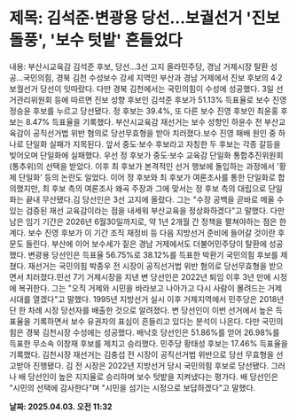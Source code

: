 # **제목: 김석준·변광용 당선…보궐선거 '진보 돌풍', '보수 텃밭' 흔들었다**

  내용: 부산시교육감 김석준 후보, 당선…3선 고지 올라민주당, 경남 거제시장 탈환 성공…국민의힘, 경북 김천 수성보수 강세 지역인 부산과 경남 거제에서 진보 후보의 4·2 보궐선거 당선이 잇따랐다. 다만 경북 김천에서는 국민의힘이 수성에 성공했다. 3일 선거관리위원회 등에 따르면 진보 성향 후보인 김석준 후보가 51.13% 득표율로 보수 진영 정승윤 후보를 누르고 당선됐다. 정 후보는 39.4%, 또 다른 보수 진영 후보인 최윤홍 후보는 8.47% 득표율을 기록했다. 부산시교육감 재선거는 보수 성향인 하윤수 전 부산교육감이 공직선거법 위반 혐의로 당선무효형을 받아 치러졌다.보수 진영 패배 원인 중 하나로 단일화 실패가 지목된다. 앞서 중도·보수 후보라고 자칭한 두 후보는 각종 갈등을 빚어오며 단일화에 실패했다. 우선 정 후보가 중도·보수 교육감 단일화 통합추진위원회(통추위)의 선택을 받았다. 이후 최 후보가 본격적인 선거 행보에 돌입하는 과정에서 '황제 단일화' 등의 논란도 일었다. 이어 정 후보와 최 후보가 여론조사를 통한 단일화로 합의했지만, 최 후보 측의 여론조사 왜곡 주장과 그에 맞서는 정 후보 측의 대립으로 단일화는 끝내 무산됐다.김 당선인은 3선 고지에 올랐다. 그는 "수장 공백을 곧바로 메울 수 있는 검증된 재선 교육감이라는 점을 내세워 부산교육을 정상화하겠다"고 말했다. 다만 남은 임기 기간은 2026년 6월30일까지로, 약 1년 2개월 간 정책을 펼쳐야하는 점은 한계다. 보수 진영 후보가 이 기간 조직 재정비 등 다음 지방선거 준비에 들어갈 것이란 후문도 들린다. 부산에 이어 보수세가 짙은 경남 거제에서도 더불어민주당이 탈환에 성공했다. 변광용 당선인은 득표율 56.75%로 38.12%를 득표한 박환기 국민의힘 후보를 제쳤다. 재선거는 국민의힘 박종우 전 시장이 공직선거법 위반 혐의로 당선무효형을 받으면서 치러졌다.민선 7기 거제시장을 지낸 변 당선인은 2022년 퇴임 이후 3년 만에 시정에 복귀한다. 그는 "오직 거제와 시민을 바라보고 나아가고 다시 사람이 몰려드는 거제 시대를 열겠다"고 말했다. 1995년 지방선거 실시 이후 거제지역에서 민주당은 2018년 단 한 차례 시장 당선자를 배출한 것으로 알려졌다. 변 당선인이 이번 선거에서 높은 득표율을 기록하면서 보수 유권자의 표심이 흔들리고 있다는 분석이 나온다. 다만 국민의힘은 경북 김천시장 수성에는 성공했다. 배낙호 당선인은 51.86%를 얻어 26.98%를 득표한 무소속 이창재 후보를 제치고 승리했다. 민주당 황태성 후보는 17.46% 득표율을 기록했다. 김천시장 재선거는 김충섭 전 시장이 공직선거법 위반으로 당선 무효형을 선고받아 진행됐다. 김 전 시장은 2022년 지방선거 당시 국민의힘 후보로 당선됐다. 그러나 배 당선인이 높은 지지율로 승리하며 보수 텃밭을 지켜냈다는 평가다. 배 당선인은 "시민의 선택에 감사한다"며 "시민을 섬기는 시정으로 보답하겠다"고 말했다.

  **날짜: 2025.04.03. 오전 11:32**